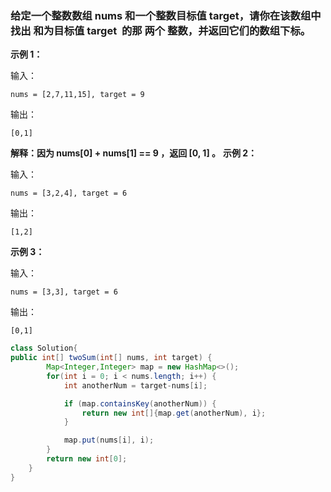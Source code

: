 ### 给定一个整数数组 nums 和一个整数目标值 target，请你在该数组中找出 和为目标值 target  的那 两个 整数，并返回它们的数组下标。

**示例 1：**

输入：
```
nums = [2,7,11,15], target = 9
```
输出：
```
[0,1]
```
**解释：因为 nums[0] + nums[1] == 9 ，返回 [0, 1] 。**
**示例 2：**

输入：
```
nums = [3,2,4], target = 6
```
输出：
```
[1,2]
```
**示例 3：**

输入：
```
nums = [3,3], target = 6
```
输出：
```
[0,1]
```


```Java
class Solution{
public int[] twoSum(int[] nums, int target) {
        Map<Integer,Integer> map = new HashMap<>();
        for(int i = 0; i < nums.length; i++) {
            int anotherNum = target-nums[i];

            if (map.containsKey(anotherNum)) {
                return new int[]{map.get(anotherNum), i};
            }

            map.put(nums[i], i);
        }
        return new int[0];
    }
}

```
